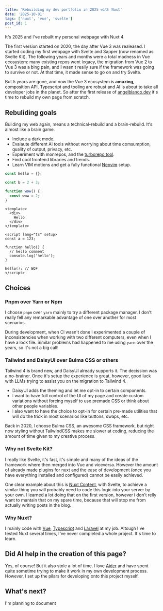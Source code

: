 ```yaml
---
title: 'Rebuilding my dev portfolio in 2025 with Nuxt'
date: '2025-10-01'
tags: ['nuxt', 'vue', 'svelte']
post_id: 1
---
```


It's 2025 and I've rebuilt my personal webpage with Nuxt 4.

The first version started on 2020, the day after Vue 3 was realeased. I started coding my first webpage with Svelte and Sapper (now renamed as Svelte Kit). The following years and months were a total madness in Vue ecosystem: many existing repos went legacy, the migration from Vue 2 to Vue 3 was a bing pain, and I wasn't really sure if the framework was going to survive or not. At that time, it made sense to go on and try Svelte.

But 5 years are gone, and now the Vue 3 ecosystem is **amazing**, composition API, Typescript and tooling are robust and AI is about to take all developer jobs in the planet. So after the first release of [angelblanco.dev](https://angelblanco.dev) it's time to rebuild my own page from scratch.

## Rebuliding goals

Building my web again, means a technical-rebuild and a brain-rebuild. It's almost like a brain game.

- Include a dark mode.
- Evalaute different AI tools without worrying about time comsumption, quality of output, privacy, etc.
- Experiment with monrepos, and the [turborepo tool](https://turborepo.com/).
- Find cool frontend libraries and trends.
- Learn VIM motions and get a fully functional [Neovim](https://neovim.io/) setup.

```js [file.js]{2} meta-info=val
const hello = {};

const b = 2 + 3;

function wow() {
  const wow = 2;
}
```

```vue
<template>
  <div>
    Hello
  </div>
</template>

<script lang="ts" setup>
const a = 123;

function hello() {
  // hello comment
  console.log('hello');
}

hello(); // EOF
</script>
```

## Choices

### Pnpm over Yarn or Npm

I choose `pnpm` over `yarn` mainly to try a different package manager. I don't really fell any remarkable advantage of one over another for most scenarios.

During development, when CI wasn't done I experimented a couple of inconsistencies when working with two different computers, even when I have a lock file. Similar problems had happened to me using `yarn` over the years, so it's not a big call!

### Tailwind and DaisyUI over Bulma CSS or others

Tailwind 4 is brand new, and DaisyUI already supports it. The decission was a no-brainer. Once it's setup the experience is great, however, good luck with LLMs trying to assist you on the migration to Tailwind 4.

- DaisyUI adds the theming and let me opt-in to certain components.
- I want to have full control of the UI of my page and create custom variations without forcing myself to use premade CSS or think about other people variables.
- I also want to have the choice to opt-in for certain pre-made utilities that will do the trick in most scenarios like buttons, swaps, etc.

Back in 2020, I choose Bulma CSS, an awesome CSS framework, but right now styling without TailwindCSS makes me slower at coding, reducing the amount of time given to my creative process.

### Why not Svelte Kit?

I really like Svelte, it's fast, it's simple and many of the ideas of the framework where then merged into Vue and viceversa. However the amount of already made plugins for nuxt and the ease of development (once you have everything installed and configured) cannot be easily achieved.

One clear example about this is [Nuxt Content](https://content.nuxt.com/), with Svelte, to achieve a similar thing you will probably need to code this logic into your server by your own. I learned a lot doing that on the first version, however i don't relly want to mantain that on my spare time, because that will stop me from actually writing posts in the blog.

### Why Nuxt?

I mainly code with [Vue](https://vuejs.org/), [Typescript](https://www.typescriptlang.org/) and [Laravel](https://laravel.com/) at my job. Altough I've tested Nuxt several times, I've never completed a whole project. It's time to learn.

## Did AI help in the creation of this page?

Yes, of course! But it also stole a lot of time. I love [Aider](https://aider.chat/) and have spent quite sometime trying to make it work in my own development process. However, I set up the pilars for developing onto this project myself.

## What's next?

I'm planning to document
